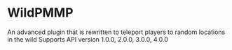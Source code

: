 # WildPMMP
An advanced plugin that is rewritten to teleport players to random locations in the wild
Supports API version 1.0.0, 2.0.0, 3.0.0, 4.0.0
